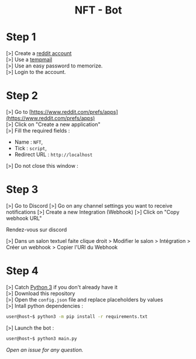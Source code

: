 <div align="center">

# NFT - Bot

</div>

# Step 1

[>] Create a [reddit account](https://www.reddit.com/)<br>
[>] Use a [tempmail](https://temp-mail.org/fr/)<br>
[>] Use an easy password to memorize.<br>
[>] Login to the account.<br>

# Step 2

[>] Go to [https://www.reddit.com/prefs/apps](https://www.reddit.com/prefs/apps)<br>
[>] Click on "Create a new application"<br>
[>] Fill the required fields :
-   Name : ``NFT``,
-   Tick : ``script``,
-   Redirect URL : ``http://localhost``

[>] Do not close this window :

# Step 3

[>] Go to Discord
[>] Go on any channel settings you want to receive notifications
[>] Create a new Integration (Webhook)
[>] Click on "Copy webhook URL"
<p>Rendez-vous sur discord
<p>[>] Dans un salon textuel faite clique droit > Modifier le salon > Intégration > Créer un webhook > Copier l'URl du Webhook

# Step 4

[>] Catch [Python 3](https://www.python.org/) if you don't already have it<br>
[>] Download this repository<br>
[>] Open the ``config.json`` file and replace placeholders by values<br>
[>] Intall python dependencies :
```bash
user@host~$ python3 -m pip install -r requirements.txt
```
[>] Launch the bot :
```bash
user@host~$ python3 main.py
```

*Open an issue for any question.*
